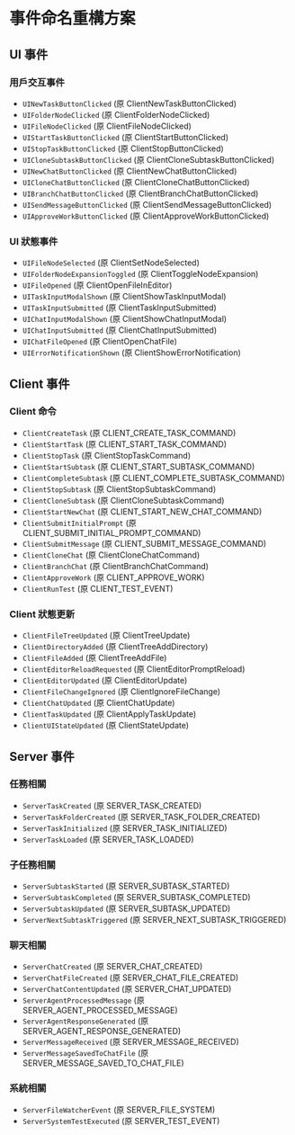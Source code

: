 # 事件命名重構方案

## UI 事件

### 用戶交互事件

- `UINewTaskButtonClicked` (原 ClientNewTaskButtonClicked)
- `UIFolderNodeClicked` (原 ClientFolderNodeClicked)
- `UIFileNodeClicked` (原 ClientFileNodeClicked)
- `UIStartTaskButtonClicked` (原 ClientStartButtonClicked)
- `UIStopTaskButtonClicked` (原 ClientStopButtonClicked)
- `UICloneSubtaskButtonClicked` (原 ClientCloneSubtaskButtonClicked)
- `UINewChatButtonClicked` (原 ClientNewChatButtonClicked)
- `UICloneChatButtonClicked` (原 ClientCloneChatButtonClicked)
- `UIBranchChatButtonClicked` (原 ClientBranchChatButtonClicked)
- `UISendMessageButtonClicked` (原 ClientSendMessageButtonClicked)
- `UIApproveWorkButtonClicked` (原 ClientApproveWorkButtonClicked)

### UI 狀態事件

- `UIFileNodeSelected` (原 ClientSetNodeSelected)
- `UIFolderNodeExpansionToggled` (原 ClientToggleNodeExpansion)
- `UIFileOpened` (原 ClientOpenFileInEditor)
- `UITaskInputModalShown` (原 ClientShowTaskInputModal)
- `UITaskInputSubmitted` (原 ClientTaskInputSubmitted)
- `UIChatInputModalShown` (原 ClientShowChatInputModal)
- `UIChatInputSubmitted` (原 ClientChatInputSubmitted)
- `UIChatFileOpened` (原 ClientOpenChatFile)
- `UIErrorNotificationShown` (原 ClientShowErrorNotification)

## Client 事件

### Client 命令

- `ClientCreateTask` (原 CLIENT_CREATE_TASK_COMMAND)
- `ClientStartTask` (原 CLIENT_START_TASK_COMMAND)
- `ClientStopTask` (原 ClientStopTaskCommand)
- `ClientStartSubtask` (原 CLIENT_START_SUBTASK_COMMAND)
- `ClientCompleteSubtask` (原 CLIENT_COMPLETE_SUBTASK_COMMAND)
- `ClientStopSubtask` (原 ClientStopSubtaskCommand)
- `ClientCloneSubtask` (原 ClientCloneSubtaskCommand)
- `ClientStartNewChat` (原 CLIENT_START_NEW_CHAT_COMMAND)
- `ClientSubmitInitialPrompt` (原 CLIENT_SUBMIT_INITIAL_PROMPT_COMMAND)
- `ClientSubmitMessage` (原 CLIENT_SUBMIT_MESSAGE_COMMAND)
- `ClientCloneChat` (原 ClientCloneChatCommand)
- `ClientBranchChat` (原 ClientBranchChatCommand)
- `ClientApproveWork` (原 CLIENT_APPROVE_WORK)
- `ClientRunTest` (原 CLIENT_TEST_EVENT)

### Client 狀態更新

- `ClientFileTreeUpdated` (原 ClientTreeUpdate)
- `ClientDirectoryAdded` (原 ClientTreeAddDirectory)
- `ClientFileAdded` (原 ClientTreeAddFile)
- `ClientEditorReloadRequested` (原 ClientEditorPromptReload)
- `ClientEditorUpdated` (原 ClientEditorUpdate)
- `ClientFileChangeIgnored` (原 ClientIgnoreFileChange)
- `ClientChatUpdated` (原 ClientChatUpdate)
- `ClientTaskUpdated` (原 ClientApplyTaskUpdate)
- `ClientUIStateUpdated` (原 ClientStateUpdate)

## Server 事件

### 任務相關

- `ServerTaskCreated` (原 SERVER_TASK_CREATED)
- `ServerTaskFolderCreated` (原 SERVER_TASK_FOLDER_CREATED)
- `ServerTaskInitialized` (原 SERVER_TASK_INITIALIZED)
- `ServerTaskLoaded` (原 SERVER_TASK_LOADED)

### 子任務相關

- `ServerSubtaskStarted` (原 SERVER_SUBTASK_STARTED)
- `ServerSubtaskCompleted` (原 SERVER_SUBTASK_COMPLETED)
- `ServerSubtaskUpdated` (原 SERVER_SUBTASK_UPDATED)
- `ServerNextSubtaskTriggered` (原 SERVER_NEXT_SUBTASK_TRIGGERED)

### 聊天相關

- `ServerChatCreated` (原 SERVER_CHAT_CREATED)
- `ServerChatFileCreated` (原 SERVER_CHAT_FILE_CREATED)
- `ServerChatContentUpdated` (原 SERVER_CHAT_UPDATED)
- `ServerAgentProcessedMessage` (原 SERVER_AGENT_PROCESSED_MESSAGE)
- `ServerAgentResponseGenerated` (原 SERVER_AGENT_RESPONSE_GENERATED)
- `ServerMessageReceived` (原 SERVER_MESSAGE_RECEIVED)
- `ServerMessageSavedToChatFile` (原 SERVER_MESSAGE_SAVED_TO_CHAT_FILE)

### 系統相關

- `ServerFileWatcherEvent` (原 SERVER_FILE_SYSTEM)
- `ServerSystemTestExecuted` (原 SERVER_TEST_EVENT)
